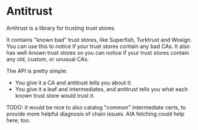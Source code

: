# Antitrust

Antitrust is a library for trusting trust stores.

It contains "known bad" trust stores, like Superfish, Turktrust and Wosign.
You can use this to notice if your trust stores contain any bad CAs.  It also
has well-known trust stores so you can notice if your trust stores contain any
old, custom, or unusual CAs.

The API is pretty simple:
 - You give it a CA and antitrust tells you about it.
 - You give it a leaf and intermediates, and antitrust tells you what each known
   trust store would trust it.

TODO:
  It would be nice to also catalog "common" intermediate certs, to provide more
helpful diagnosis of chain issues.  AIA fetching could help here, too.
